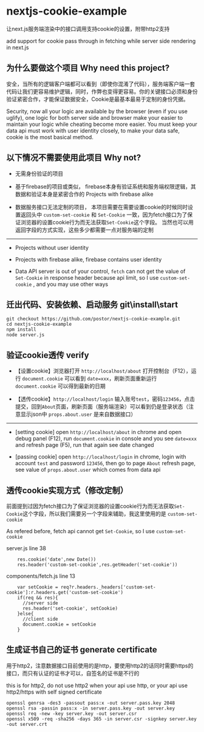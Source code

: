# nextjs-cookie-example

让next.js服务端渲染中的接口调用支持cookie的设置，附带http2支持

add support for cookie pass through in fetching while server side rendering in next.js

## 为什么要做这个项目 Why need this project?

安全，当所有的逻辑客户端都可以看到（即使你混淆了代码），服务端客户端一套代码让我们更容易维护逻辑，同时，作弊也变得更容易。你的关键接口必须和身份验证紧密合作，才能保证数据安全，Cookie是最基本最易于定制的身份凭据。

Security, now all your logic are available by the browser (even if you use uglify), one logic for both server side and browser make your easier to maintain your logic while cheating become more easier. You must keep your data api must work with user identity closely, to make your data safe, cookie is the most basical method.

## 以下情况不需要使用此项目 Why not?

- 无需身份验证的项目 

- 基于firebase的项目或类似， firebase本身有验证系统和服务端权限逻辑，其数据和验证本身是紧密合作的 Projects with firebase alike

- 数据服务接口无法定制的项目， 本项目需要在需要设置cookie的时候同时设置返回头中 `custom-set-cookie` 和 `Set-Cookie` 一致，因为fetch接口为了保证浏览器的设置cookie行为而无法获取`Set-Cookie`这个字段。 当然也可以用返回字段的方式实现，这些多少都需要一点对服务端的定制

----------

- Projects without user identity

- Projects with firebase alike, firebase contains user identity

- Data API server is out of your control, `fetch` can not get the value of  `Set-Cookie` in response header because api limit, so I use `custom-set-cookie` , and you may use other ways

## 迁出代码、安装依赖、启动服务 git\install\start

```
git checkout https://github.com/postor/nextjs-cookie-example.git
cd nextjs-cookie-example
npm install
node server.js
```

## 验证cookie透传 verify 

- 【设置cookie】浏览器打开 `http://localhost/about` 打开控制台（F12），运行 `document.cookie` 可以看到 `date=xxx`，刷新页面重新运行 `document.cookie` 可以得到最新的日期

- 【透传cookie】`http://localhost/login` 输入账号`test`，密码`123456`，点击提交，回到`About`页面，刷新页面（服务端渲染）可以看到仍是登录状态（注意显示json中 `props.about.user` 是来自数据接口）

----------

- [setting cookie] open `http://localhost/about` in chrome and open debug panel (F12),  run `document.cookie` in console and you see `date=xxx` and refresh page (F5), run that again see date changed

- [passing cookie] open `http://localhost/login` in chrome, login with account `test` and password `123456`, then go to page `About` refresh page, see value of `props.about.user` which comes from data api


## 透传cookie实现方式（修改定制）

前面提到过因为fetch接口为了保证浏览器的设置cookie行为而无法获取`Set-Cookie`这个字段，所以我们需要另一个字段来辅助，我这里使用的是 `custom-set-cookie`

As refered before, fetch api cannot get `Set-Cookie`, so I use `custom-set-cookie`

server.js line 38

```
    res.cookie('date',new Date())
    res.header('custom-set-cookie',res.getHeader('set-cookie'))
```

components/fetch.js line 13

```
    var setCookie = req?r.headers._headers['custom-set-cookie']:r.headers.get('custom-set-cookie')
    if(req && res){
      //server side 
      res.header('set-cookie', setCookie)
    }else{
      //client side
      document.cookie = setCookie
    }
```



## 生成证书自己的证书 generate certificate

用于http2，注意数据接口目前使用的是http，要使用http2的话同时需要https的接口，而只有认证的证书才可以，自签名的证书是不行的

this is for http2, do not use http2 when your api use http, or your api use http2/https with self signed certificate

```
openssl genrsa -des3 -passout pass:x -out server.pass.key 2048
openssl rsa -passin pass:x -in server.pass.key -out server.key
openssl req -new -key server.key -out server.csr
openssl x509 -req -sha256 -days 365 -in server.csr -signkey server.key -out server.crt
```